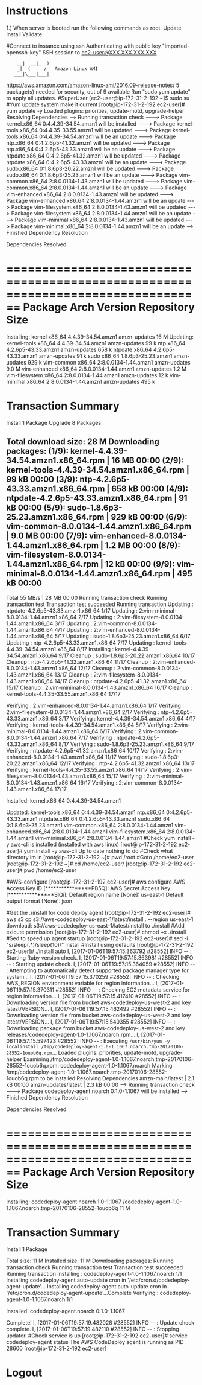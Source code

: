 Instructions
============
1.) When server is booted run the following commands as root. 
Update Install Validate

#Connect to instance using ssh 
 Authenticating with public key "imported-openssh-key" 
     SSH session to ec2-user@XXX.XXX.XXX.XXX                     
 
        __|  __|_  ) 
        _|  (     /   Amazon Linux AMI 
       ___|\___|___| 
 
 https://aws.amazon.com/amazon-linux-ami/2016.09-release-notes/ 
 5 package(s) needed for security, out of 9 available 
 Run "sudo yum update" to apply all updates. 
#SuperUser 
 [ec2-user@ip-172-31-2-192 ~]$ sudo su 
#Yum update system make it current
 [root@ip-172-31-2-192 ec2-user]# yum update -y 
 Loaded plugins: priorities, update-motd, upgrade-helper 
 Resolving Dependencies 
 --> Running transaction check 
 ---> Package kernel.x86_64 0:4.4.39-34.54.amzn1 will be installed 
 ---> Package kernel-tools.x86_64 0:4.4.35-33.55.amzn1 will be updated 
 ---> Package kernel-tools.x86_64 0:4.4.39-34.54.amzn1 will be an update 
 ---> Package ntp.x86_64 0:4.2.6p5-41.32.amzn1 will be updated 
 ---> Package ntp.x86_64 0:4.2.6p5-43.33.amzn1 will be an update 
 ---> Package ntpdate.x86_64 0:4.2.6p5-41.32.amzn1 will be updated 
 ---> Package ntpdate.x86_64 0:4.2.6p5-43.33.amzn1 will be an update 
 ---> Package sudo.x86_64 0:1.8.6p3-20.22.amzn1 will be updated 
 ---> Package sudo.x86_64 0:1.8.6p3-25.23.amzn1 will be an update 
 ---> Package vim-common.x86_64 2:8.0.0134-1.43.amzn1 will be updated 
 ---> Package vim-common.x86_64 2:8.0.0134-1.44.amzn1 will be an update 
 ---> Package vim-enhanced.x86_64 2:8.0.0134-1.43.amzn1 will be updated 
 ---> Package vim-enhanced.x86_64 2:8.0.0134-1.44.amzn1 will be an update 
 ---> Package vim-filesystem.x86_64 2:8.0.0134-1.43.amzn1 will be updated 
 ---> Package vim-filesystem.x86_64 2:8.0.0134-1.44.amzn1 will be an update 
 ---> Package vim-minimal.x86_64 2:8.0.0134-1.43.amzn1 will be updated 
 ---> Package vim-minimal.x86_64 2:8.0.0134-1.44.amzn1 will be an update 
 --> Finished Dependency Resolution 
 
 Dependencies Resolved 
 
 ================================================================================ 
  Package            Arch       Version                   Repository        Size 
 ================================================================================ 
 Installing: 
  kernel             x86_64     4.4.39-34.54.amzn1        amzn-updates      16 M 
 Updating: 
  kernel-tools       x86_64     4.4.39-34.54.amzn1        amzn-updates      99 k 
  ntp                x86_64     4.2.6p5-43.33.amzn1       amzn-updates     658 k 
  ntpdate            x86_64     4.2.6p5-43.33.amzn1       amzn-updates      91 k 
  sudo               x86_64     1.8.6p3-25.23.amzn1       amzn-updates     929 k 
  vim-common         x86_64     2:8.0.0134-1.44.amzn1     amzn-updates     9.0 M 
  vim-enhanced       x86_64     2:8.0.0134-1.44.amzn1     amzn-updates     1.2 M 
  vim-filesystem     x86_64     2:8.0.0134-1.44.amzn1     amzn-updates      12 k 
  vim-minimal        x86_64     2:8.0.0134-1.44.amzn1     amzn-updates     495 k 
 
 Transaction Summary 
 ================================================================================ 
 Install  1 Package 
 Upgrade  8 Packages 
 
 Total download size: 28 M 
 Downloading packages: 
 (1/9): kernel-4.4.39-34.54.amzn1.x86_64.rpm              |  16 MB     00:00 
 (2/9): kernel-tools-4.4.39-34.54.amzn1.x86_64.rpm        |  99 kB     00:00 
 (3/9): ntp-4.2.6p5-43.33.amzn1.x86_64.rpm                | 658 kB     00:00 
 (4/9): ntpdate-4.2.6p5-43.33.amzn1.x86_64.rpm            |  91 kB     00:00 
 (5/9): sudo-1.8.6p3-25.23.amzn1.x86_64.rpm               | 929 kB     00:00 
 (6/9): vim-common-8.0.0134-1.44.amzn1.x86_64.rpm         | 9.0 MB     00:00 
 (7/9): vim-enhanced-8.0.0134-1.44.amzn1.x86_64.rpm       | 1.2 MB     00:00 
 (8/9): vim-filesystem-8.0.0134-1.44.amzn1.x86_64.rpm     |  12 kB     00:00 
 (9/9): vim-minimal-8.0.0134-1.44.amzn1.x86_64.rpm        | 495 kB     00:00 
 -------------------------------------------------------------------------------- 
 Total                                               55 MB/s |  28 MB  00:00 
 Running transaction check 
 Running transaction test 
 Transaction test succeeded 
 Running transaction 
   Updating   : ntpdate-4.2.6p5-43.33.amzn1.x86_64                          1/17 
   Updating   : 2:vim-minimal-8.0.0134-1.44.amzn1.x86_64                    2/17 
   Updating   : 2:vim-filesystem-8.0.0134-1.44.amzn1.x86_64                 3/17 
   Updating   : 2:vim-common-8.0.0134-1.44.amzn1.x86_64                     4/17 
   Updating   : 2:vim-enhanced-8.0.0134-1.44.amzn1.x86_64                   5/17 
   Updating   : sudo-1.8.6p3-25.23.amzn1.x86_64                             6/17 
   Updating   : ntp-4.2.6p5-43.33.amzn1.x86_64                              7/17 
   Updating   : kernel-tools-4.4.39-34.54.amzn1.x86_64                      8/17 
   Installing : kernel-4.4.39-34.54.amzn1.x86_64                            9/17 
   Cleanup    : sudo-1.8.6p3-20.22.amzn1.x86_64                            10/17 
   Cleanup    : ntp-4.2.6p5-41.32.amzn1.x86_64                             11/17 
   Cleanup    : 2:vim-enhanced-8.0.0134-1.43.amzn1.x86_64                  12/17 
   Cleanup    : 2:vim-common-8.0.0134-1.43.amzn1.x86_64                    13/17 
   Cleanup    : 2:vim-filesystem-8.0.0134-1.43.amzn1.x86_64                14/17 
   Cleanup    : ntpdate-4.2.6p5-41.32.amzn1.x86_64                         15/17 
   Cleanup    : 2:vim-minimal-8.0.0134-1.43.amzn1.x86_64                   16/17 
   Cleanup    : kernel-tools-4.4.35-33.55.amzn1.x86_64                     17/17 
 
 
   Verifying  : 2:vim-enhanced-8.0.0134-1.44.amzn1.x86_64                   1/17 
   Verifying  : 2:vim-filesystem-8.0.0134-1.44.amzn1.x86_64                 2/17 
   Verifying  : ntp-4.2.6p5-43.33.amzn1.x86_64                              3/17 
   Verifying  : kernel-4.4.39-34.54.amzn1.x86_64                            4/17 
   Verifying  : kernel-tools-4.4.39-34.54.amzn1.x86_64                      5/17 
   Verifying  : 2:vim-minimal-8.0.0134-1.44.amzn1.x86_64                    6/17 
   Verifying  : 2:vim-common-8.0.0134-1.44.amzn1.x86_64                     7/17 
   Verifying  : ntpdate-4.2.6p5-43.33.amzn1.x86_64                          8/17 
   Verifying  : sudo-1.8.6p3-25.23.amzn1.x86_64                             9/17 
   Verifying  : ntpdate-4.2.6p5-41.32.amzn1.x86_64                         10/17 
   Verifying  : 2:vim-enhanced-8.0.0134-1.43.amzn1.x86_64                  11/17 
   Verifying  : sudo-1.8.6p3-20.22.amzn1.x86_64                            12/17 
   Verifying  : ntp-4.2.6p5-41.32.amzn1.x86_64                             13/17 
   Verifying  : kernel-tools-4.4.35-33.55.amzn1.x86_64                     14/17 
   Verifying  : 2:vim-filesystem-8.0.0134-1.43.amzn1.x86_64                15/17 
   Verifying  : 2:vim-minimal-8.0.0134-1.43.amzn1.x86_64                   16/17 
   Verifying  : 2:vim-common-8.0.0134-1.43.amzn1.x86_64                    17/17 
 
 Installed: 
   kernel.x86_64 0:4.4.39-34.54.amzn1 
 
 Updated: 
   kernel-tools.x86_64 0:4.4.39-34.54.amzn1 
   ntp.x86_64 0:4.2.6p5-43.33.amzn1 
   ntpdate.x86_64 0:4.2.6p5-43.33.amzn1 
   sudo.x86_64 0:1.8.6p3-25.23.amzn1 
   vim-common.x86_64 2:8.0.0134-1.44.amzn1 
   vim-enhanced.x86_64 2:8.0.0134-1.44.amzn1 
   vim-filesystem.x86_64 2:8.0.0134-1.44.amzn1 
   vim-minimal.x86_64 2:8.0.0134-1.44.amzn1 
#Check yum install -y aws-cli is installed (installed with aws linux)
 [root@ip-172-31-2-192 ec2-user]# yum install -y aws-cli
 Up to date nothing to do 
#Check what directory im in 
 [root@ip-172-31-2-192 ~]# pwd 
 /root 
#Goto /home/ec2-user 
 [root@ip-172-31-2-192 ~]# cd /home/ec2-user/ 
 [root@ip-172-31-2-192 ec2-user]# pwd 
 /home/ec2-user

#AWS-configure 
 [root@ip-172-31-2-192 ec2-user]# aws configure 
 AWS Access Key ID [****************PB5Q]: 
 AWS Secret Access Key [****************SlQi]: 
 Default region name [None]: us-east-1 
 Default output format [None]: json 

#Get the ./install for code deploy agent
 [root@ip-172-31-2-192 ec2-user]# aws s3 cp s3://aws-codedeploy-us-east-1/latest/install . --region us-east-1 
 download: s3://aws-codedeploy-us-east-1/latest/install to ./install 
#Add exicute permission 
 [root@ip-172-31-2-192 ec2-user]# chmod +x ./install 
#Sed to speed up agent startup
 [root@ip-172-31-2-192 ec2-user]# sed -i "s/sleep(.*)/sleep(10)/" install 
#Install using defaults
 [root@ip-172-31-2-192 ec2-user]# ./install auto 
 I, [2017-01-06T19:57:15.363792 #28552]  INFO -- : Starting Ruby version check. 
 I, [2017-01-06T19:57:15.363981 #28552]  INFO -- : Starting update check. 
 I, [2017-01-06T19:57:15.364059 #28552]  INFO -- : Attempting to automatically detect supported package manager type for system... 
 I, [2017-01-06T19:57:15.370259 #28552]  INFO -- : Checking AWS_REGION environment variable for region information... 
 I, [2017-01-06T19:57:15.370311 #28552]  INFO -- : Checking EC2 metadata service for region information... 
 I, [2017-01-06T19:57:15.417410 #28552]  INFO -- : Downloading version file from bucket aws-codedeploy-us-west-2 and key latest/VERSION... 
 I, [2017-01-06T19:57:15.462492 #28552]  INFO -- : Downloading version file from bucket aws-codedeploy-us-west-2 and key latest/VERSION... 
 I, [2017-01-06T19:57:15.540355 #28552]  INFO -- : Downloading package from bucket aws-codedeploy-us-west-2 and key releases/codedeploy-agent-1.0-1.1067.noarch.rpm... 
 I, [2017-01-06T19:57:15.597423 #28552]  INFO -- : Executing `/usr/bin/yum -y localinstall /tmp/codedeploy-agent-1.0-1.1067.noarch.tmp-20170106-28552-1ouob6q.rpm`... 
 Loaded plugins: priorities, update-motd, upgrade-helper 
 Examining /tmp/codedeploy-agent-1.0-1.1067.noarch.tmp-20170106-28552-1ouob6q.rpm: codedeploy-agent-1.0-1.1067.noarch 
 Marking /tmp/codedeploy-agent-1.0-1.1067.noarch.tmp-20170106-28552-1ouob6q.rpm to be installed 
 Resolving Dependencies 
 amzn-main/latest                                         | 2.1 kB     00:00 
 amzn-updates/latest                                      | 2.3 kB     00:00 
 --> Running transaction check 
 ---> Package codedeploy-agent.noarch 0:1.0-1.1067 will be installed 
 --> Finished Dependency Resolution 
 
 Dependencies Resolved 
 
 ================================================================================ 
  Package          Arch   Version    Repository                             Size 
 ================================================================================ 
 Installing: 
  codedeploy-agent  noarch 1.0-1.1067 /codedeploy-agent-1.0-1.1067.noarch.tmp-20170106-28552-1ouob6q 
                                                                            11 M 
 
 Transaction Summary 
 ================================================================================ 
 Install  1 Package 
 
 Total size: 11 M 
 Installed size: 11 M 
 Downloading packages: 
 Running transaction check 
 Running transaction test 
 Transaction test succeeded 
 Running transaction 
   Installing : codedeploy-agent-1.0-1.1067.noarch                           1/1 
 Installing codedeploy-agent auto-update cron in '/etc/cron.d/codedeploy-agent-update'... 
 Installing codedeploy-agent auto-update cron in '/etc/cron.d/codedeploy-agent-update'...Complete 
   Verifying  : codedeploy-agent-1.0-1.1067.noarch                           1/1 
 
 Installed: 
   codedeploy-agent.noarch 0:1.0-1.1067 
 
 Complete! 
 I, [2017-01-06T19:57:19.482028 #28552]  INFO -- : Update check complete. 
 I, [2017-01-06T19:57:19.482110 #28552]  INFO -- : Stopping updater. 
#Check service is up 
 [root@ip-172-31-2-192 ec2-user]# service codedeploy-agent status 
 The AWS CodeDeploy agent is running as PID 28600 
 [root@ip-172-31-2-192 ec2-user]
# Logout

